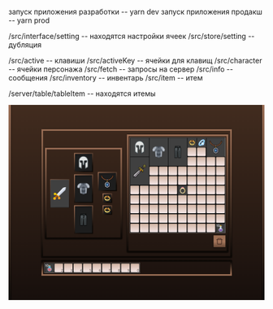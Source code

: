 запуск приложения разработки -- yarn dev
запуск приложения продакш -- yarn prod

/src/interface/setting -- находятся настройки ячеек
/src/store/setting -- дубляция

/src/active -- клавиши
/src/activeKey -- ячейки для клавищ
/src/character -- ячейки персонажа
/src/fetch -- запросы на сервер
/src/info -- сообщения
/src/inventory -- инвентарь
/src/item -- итем

/server/table/tableItem -- находятся итемы

![Image alt](https://raw.githubusercontent.com/redbrand-01/react-drag-and-drop-inventory/main/public/1.png)
